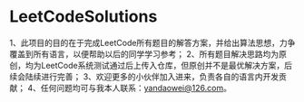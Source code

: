 # LeetCodeSolutions
1、此项目的目的在于完成LeetCode所有题目的解答方案，并给出算法思想，力争覆盖到所有语言，以便帮助以后的同学学习参考；
2、所有题目解决思路均为原创，均为LeetCode系统测试通过后上传入仓库，但原创并不是最优解决方案，后续会陆续进行完善；
3、欢迎更多的小伙伴加入进来，负责各自的语言内开发贡献；
4、任何问题均可与我本人联系：yandaowei@126.com。
